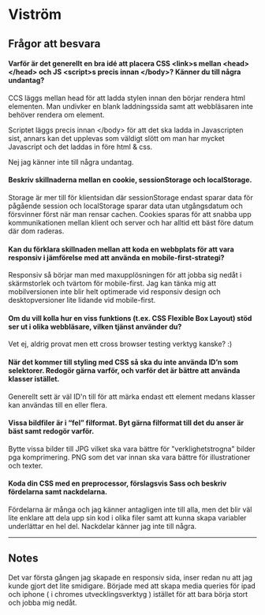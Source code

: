 # Viström

## Frågor att besvara

#### Varför är det generellt en bra idé att placera CSS \<link>s mellan \<head>\</head> och JS \<script>s precis innan \</body>? Känner du till några undantag?
CCS läggs mellan head för att ladda stylen innan den börjar rendera html elementen. Man undivker en blank laddningssida samt att webbläsaren inte behöver rendera om element.

Scriptet läggs precis innan \</body> för att det ska ladda in Javascripten sist, annars kan det upplevas som väldigt slött om man har mycket Javascript och det laddas in före html & css.

Nej jag känner inte till några undantag.

#### Beskriv skillnaderna mellan en cookie, sessionStorage och localStorage.
Storage är mer till för klientsidan där sessionStorage endast sparar data för pågående session och localStorage sparar data utan utgångsdatum och försvinner först när man rensar cachen.
Cookies sparas för att snabba upp kommunikationen mellan klient och server och har alltid ett bäst före datum där dom raderas.

#### Kan du förklara skillnaden mellan att koda en webbplats för att vara responsiv i jämförelse med att använda en mobile-first-strategi?
Responsiv så börjar man med maxupplösningen för att jobba sig nedåt i skärmstorlek och tvärtom för mobile-first.
Jag kan tänka mig att mobilversionen inte blir helt optimerade vid responsiv design och desktopversioner lite lidande vid mobile-first.

#### Om du vill kolla hur en viss funktions (t.ex. CSS Flexible Box Layout) stöd ser ut i olika webbläsare, vilken tjänst använder du?
Vet ej, aldrig provat men ett cross browser testing verktyg kanske? :)

#### När det kommer till styling med CSS så ska du inte använda ID’n som selektorer. Redogör gärna varför, och varför det är bättre att använda klasser istället.
Generellt sett är väl ID'n till för att märka endast ett element medans klasser kan användas till en eller flera.

#### Vissa bildfiler är i “fel” filformat. Byt gärna filformat till det du anser är bäst samt redogör varför.
Bytte vissa bilder till JPG vilket ska vara bättre för "verklighetstrogna" bilder pga komprimering. PNG som det var innan ska vara bättre för illustrationer och texter.

#### Koda din CSS med en preprocessor, förslagsvis Sass och beskriv fördelarna samt nackdelarna.
Fördelarna är många och jag känner antagligen inte till alla, men det blir väl lite enklare att dela upp sin kod i olika filer samt att kunna skapa variabler underlättar en hel del. Nackdelar känner jag inte till några.

------------------------------------------------------------------------------------------------------------

## Notes
Det var första gången jag skapade en responsiv sida, inser redan nu att jag kunde gjort det lite smidigare.
Började med att skapa media queries för ipad och iphone ( i chromes utvecklingsverktyg ) istället för att bara börja stort och jobba mig nedåt. 

